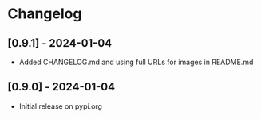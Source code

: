 # Changelog

## [0.9.1] - 2024-01-04
- Added CHANGELOG.md and using full URLs for images in README.md

## [0.9.0] - 2024-01-04
- Initial release on pypi.org